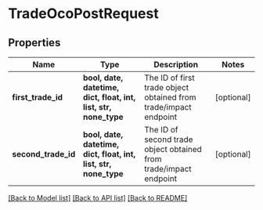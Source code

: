 # TradeOcoPostRequest


## Properties
Name | Type | Description | Notes
------------ | ------------- | ------------- | -------------
**first_trade_id** | **bool, date, datetime, dict, float, int, list, str, none_type** | The ID of first trade object obtained from trade/impact endpoint | [optional] 
**second_trade_id** | **bool, date, datetime, dict, float, int, list, str, none_type** | The ID of second trade object obtained from trade/impact endpoint | [optional] 

[[Back to Model list]](../README.md#documentation-for-models) [[Back to API list]](../README.md#documentation-for-api-endpoints) [[Back to README]](../README.md)



